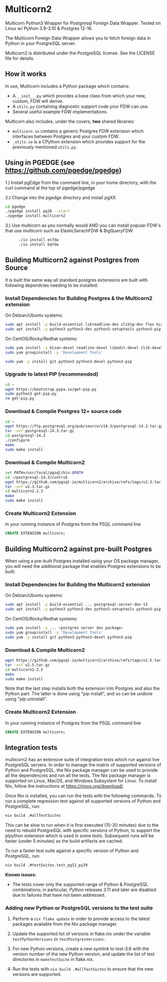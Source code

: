 
Multicorn2
==========

Multicorn Python3 Wrapper for Postgresql Foreign Data Wrapper.  Tested on Linux w/ Python 3.9-3.10 & Postgres 12-16.

The Multicorn Foreign Data Wrapper allows you to fetch foreign data in Python in your PostgreSQL server.

Multicorn2 is distributed under the PostgreSQL license. See the LICENSE file for
details.

## How it works

In use, Multicorn includes a Python package which contains:

- A `__init__.py` which provides a base class from which your new,
  custom, FDW will derive.
- A `utils.py` containing diagnostic support code your FDW can use.
- Several useful example FDW implementations.

Multicorn also includes, under the covers, **two** shared libraries:

- `multicorn.so` contains a generic Postgres FDW extension which
  interfaces between Postgres and your custom FDW.
- `_utils.so` is a CPython extension which provides support for
  the previously mentioned `utils.py`.

## Using in PGEDGE (see https://github.com/pgedge/pgedge)

1.) Install pgEdge from the command line, in your home directory, with the curl command at the top of pgedge/pgedge

2.) Change into the pgedge directory and install pgXX
```bash
cd pgedge
./pgedge install pg16 --start
./pgedge install multicorn2
```

3.) Use multicorn as you normally would AND you can install popular FDW's that use multicorn such as ElasticSerachFDW & BigQueryFDW
```bash
      ./io install esfdw
      ./io install bqfdw
```

## Building Multicorn2 against Postgres from Source

It is built the same way all standard postgres extensions are built with following dependcies needing to be installed:

### Install Dependencies for Building Postgres & the Multicorn2 extension
On Debian/Ubuntu systems:
```bash
sudo apt install -y build-essential libreadline-dev zlib1g-dev flex bison libxml2-dev libxslt-dev libssl-dev libxml2-utils xsltproc
sudo apt install -y python3 python3-dev python3-setuptools python3-pip
```

On CentOS/Rocky/Redhat systems:
```bash
sudo yum install -y bison-devel readline-devel libedit-devel zlib-devel openssl-devel bzip2-devel libmxl2 libxslt-devel wget
sudo yum groupinstall -y 'Development Tools'

sudo yum -y install git python3 python3-devel python3-pip
```

### Upgrade to latest PIP (recommended)
```bash
cd ~
wget https://bootstrap.pypa.io/get-pip.py
sudo python3 get-pip.py
rm get-pip.py
```

### Download & Compile Postgres 12+ source code
```bash
cd ~
wget https://ftp.postgresql.org/pub/source/v14.3/postgresql-14.3.tar.gz
tar -xvf postgresql-14.3.tar.gz
cd postgresql-14.3
./configure
make
sudo make install
```

### Download & Compile Multicorn2
```bash
set PATH=/usr/local/pgsql/bin:$PATH
cd ~/postgresql-14.3/contrib
wget https://github.com/pgsql-io/multicorn2/archive/refs/tags/v2.3.tar.gz
tar -xvf v2.3.tar.gz
cd multicorn2-2.3
make
sudo make install
```

### Create Multicorn2 Extension
In your running instance of Postgres from the PSQL command line
```sql
CREATE EXTENSION multicorn;
```

## Building Multicorn2 against pre-built Postgres

When using a pre-built Postgres installed using your OS package manager, you will need the additional package that enables Postgres extensions to be built:

### Install Dependencies for Building the Multicorn2 extension
On Debian/Ubuntu systems:
```bash
sudo apt install -y build-essential ... postgresql-server-dev-13
sudo apt install -y python3 python3-dev python3-setuptools python3-pip
```

On CentOS/Rocky/Redhat systems:
```bash
sudo yum install -y ... <postgres server dev package>
sudo yum groupinstall -y 'Development Tools'
sudo yum -y install git python3 python3-devel python3-pip
```

### Download & Compile Multicorn2
```bash
wget https://github.com/pgsql-io/multicorn2/archive/refs/tags/v2.5.tar.gz
tar -xvf v2.5.tar.gz
cd multicorn2-2.5
make
sudo make install
```

Note that the last step installs both the extension into Postgres and also the Python part. The latter is done using "pip install", and so can be undone using "pip uninstall".

### Create Multicorn2 Extension
In your running instance of Postgres from the PSQL command line
```sql
CREATE EXTENSION multicorn;
```

## Integration tests

multicorn2 has an extensive suite of integration tests which run against live PostgreSQL servers.  In order to manage the matrix of supported versions of Python and PostgreSQL, the Nix package manager can be used to provide all the dependencies and run all the tests.  The Nix package manager is supported on Linux, MacOS, and Windows Subsystem for Linux.  To install Nix, follow the instructions at https://nixos.org/download/.

Once Nix is installed, you can run the tests with the following commands.  To run a complete regression test against all supported versions of Python and PostgreSQL, run:

```bash
nix build .#allTestSuites
```

This can be slow to run when it is first executed (15-30 minutes) due to the need to rebuild PostgreSQL with specific versions of Python, to support the plpython extension which is used in some tests.  Subsequent runs will be faster (under 5 minutes) as the build artifacts are cached.

To run a faster test suite against a specific version of Python and PostgreSQL, run:

```bash
nix build .#testSuites.test_pg12_py39
```

**Known issues:**
- The tests cover only the supported range of Python & PostgreSQL combinations; in particular, Python releases 3.11 and later are disabled due to failures that have not been addressed.

### Adding new Python or PostgreSQL versions to the test suite

1. Perform a `nix flake update` in order to provide access to the latest packages available from the Nix package manager.

2. Update the supported list of versions in flake.nix under the variable `testPythonVersions` or `testPostgresVersions`.

3. For new Python versions, create a new symlink to test-3.6 with the version number of the new Python version; and update the list of test directories in `makeTestSuite` in flake.nix.

4. Run the tests with `nix build .#allTestSuites` to ensure that the new versions are supported.
